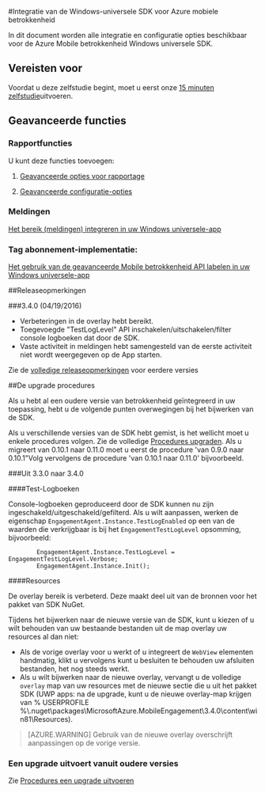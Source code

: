 <properties
    pageTitle="Universele SDK-integratie voor Windows"
    description="Windows universele integratie voor SDK voor Azure mobiele betrokkenheid"                                     
    services="mobile-engagement"
    documentationCenter="mobile"
    authors="piyushjo"
    manager="dwrede"
    editor="" />

<tags
    ms.service="mobile-engagement"
    ms.workload="mobile"
    ms.tgt_pltfrm="mobile-windows-store"
    ms.devlang="dotnet"
    ms.topic="article"
    ms.date="08/12/2016"
    ms.author="piyushjo;ricksal" />

#<a name="windows-universal-sdk-integration-for-azure-mobile-engagement"></a>Integratie van de Windows-universele SDK voor Azure mobiele betrokkenheid

In dit document worden alle integratie en configuratie opties beschikbaar voor de Azure Mobile betrokkenheid Windows universele SDK.

## <a name="prerequisites"></a>Vereisten voor

Voordat u deze zelfstudie begint, moet u eerst onze [15 minuten zelfstudie](mobile-engagement-windows-store-dotnet-get-started.md)uitvoeren.

## <a name="advanced-features"></a>Geavanceerde functies

### <a name="reporting-features"></a>Rapportfuncties
U kunt deze functies toevoegen:

1. [Geavanceerde opties voor rapportage](mobile-engagement-windows-store-advanced-reporting.md)

2. [Geavanceerde configuratie-opties](mobile-engagement-windows-store-advanced-configuration.md)

### <a name="notifications"></a>Meldingen

[Het bereik (meldingen) integreren in uw Windows universele-app](mobile-engagement-windows-store-integrate-engagement-reach.md)

### <a name="tag-plan-implementation"></a>Tag abonnement-implementatie:

[Het gebruik van de geavanceerde Mobile betrokkenheid API labelen in uw Windows universele-app](mobile-engagement-windows-store-use-engagement-api.md)

##<a name="release-notes"></a>Releaseopmerkingen

###<a name="340-04192016"></a>3.4.0 (04/19/2016)

-   Verbeteringen in de overlay hebt bereikt.
-   Toegevoegde "TestLogLevel" API inschakelen/uitschakelen/filter console logboeken dat door de SDK.
-   Vaste activiteit in meldingen hebt samengesteld van de eerste activiteit niet wordt weergegeven op de App starten.

Zie de [volledige releaseopmerkingen](mobile-engagement-windows-store-release-notes.md) voor eerdere versies

##<a name="upgrade-procedures"></a>De upgrade procedures

Als u hebt al een oudere versie van betrokkenheid geïntegreerd in uw toepassing, hebt u de volgende punten overwegingen bij het bijwerken van de SDK.

Als u verschillende versies van de SDK hebt gemist, is het wellicht moet u enkele procedures volgen. Zie de volledige [Procedures upgraden](mobile-engagement-windows-store-upgrade-procedure.md). Als u migreert van 0.10.1 naar 0.11.0 moet u eerst de procedure 'van 0.9.0 naar 0.10.1"Volg vervolgens de procedure 'van 0.10.1 naar 0.11.0' bijvoorbeeld.

###<a name="from-330-to-340"></a>Uit 3.3.0 naar 3.4.0

####<a name="test-logs"></a>Test-Logboeken

Console-logboeken geproduceerd door de SDK kunnen nu zijn ingeschakeld/uitgeschakeld/gefilterd. Als u wilt aanpassen, werken de eigenschap `EngagementAgent.Instance.TestLogEnabled` op een van de waarden die verkrijgbaar is bij het `EngagementTestLogLevel` opsomming, bijvoorbeeld:

            EngagementAgent.Instance.TestLogLevel = EngagementTestLogLevel.Verbose;
            EngagementAgent.Instance.Init();

####<a name="resources"></a>Resources

De overlay bereik is verbeterd. Deze maakt deel uit van de bronnen voor het pakket van SDK NuGet.

Tijdens het bijwerken naar de nieuwe versie van de SDK, kunt u kiezen of u wilt behouden van uw bestaande bestanden uit de map overlay uw resources al dan niet:

* Als de vorige overlay voor u werkt of u integreert de `WebView` elementen handmatig, klikt u vervolgens kunt u besluiten te behouden uw afsluiten bestanden, het nog steeds werkt.
* Als u wilt bijwerken naar de nieuwe overlay, vervangt u de volledige `overlay` map van uw resources met de nieuwe sectie die u uit het pakket SDK (UWP apps: na de upgrade, kunt u de nieuwe overlay-map krijgen van % USERPROFILE %\\.nuget\packages\MicrosoftAzure.MobileEngagement\3.4.0\content\win81\Resources).

> [AZURE.WARNING] Gebruik van de nieuwe overlay overschrijft aanpassingen op de vorige versie.

### <a name="upgrade-from-older-versions"></a>Een upgrade uitvoert vanuit oudere versies

Zie [Procedures een upgrade uitvoeren](mobile-engagement-windows-store-upgrade-procedure.md)
